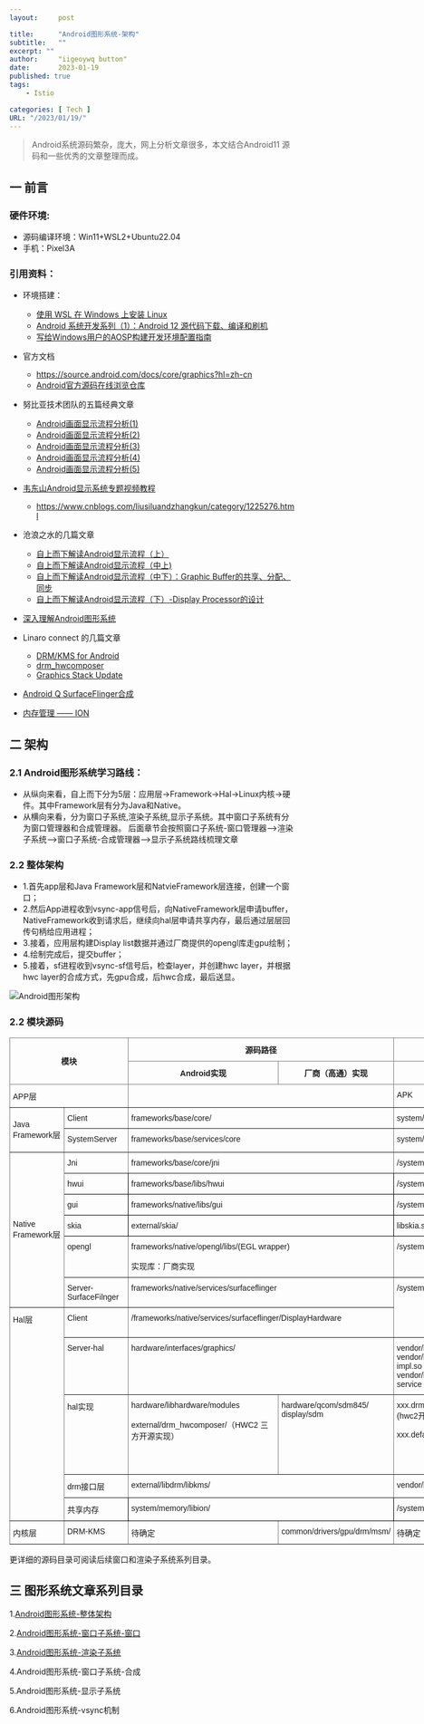 ```yaml
---
layout:     post

title:      "Android图形系统-架构"
subtitle:   ""
excerpt: ""
author:     "iigeoywq button"
date:       2023-01-19
published: true 
tags:
    - Istio 

categories: [ Tech ]
URL: "/2023/01/19/"
---
```


> Android系统源码繁杂，庞大，网上分析文章很多，本文结合Android11 源码和一些优秀的文章整理而成。
<!--more-->

## 一 前言
### 硬件环境:
* 源码编译环境：Win11+WSL2+Ubuntu22.04
* 手机：Pixel3A
### 引用资料：
* 环境搭建：
  * [使用 WSL 在 Windows 上安装 Linux](https://learn.microsoft.com/zh-cn/windows/wsl/install)
  * [Android 系统开发系列（1）：Android 12 源代码下载、编译和刷机](https://androidperformance.com/2021/10/26/build-android-12/)
  * [写给Windows用户的AOSP构建开发环境配置指南](https://juejin.cn/post/7188078567022919739)
* 官方文档
  * https://source.android.com/docs/core/graphics?hl=zh-cn
  * [Android官方源码在线浏览仓库](https://cs.android.com/androidy)

* 努比亚技术团队的五篇经典文章
  * [Android画面显示流程分析(1)](https://www.jianshu.com/p/df46e4b39428)
  * [Android画面显示流程分析(2)](https://www.jianshu.com/p/f96ab6646ae3)
  * [Android画面显示流程分析(3)](https://www.jianshu.com/p/3c61375cc15b)
  * [Android画面显示流程分析(4)](https://www.jianshu.com/p/7a18666a43ce)
  * [Android画面显示流程分析(5)](https://www.jianshu.com/p/dcaf1eeddeb1)

* [韦东山Android显示系统专题视频教程](http://download.100ask.org/videos_tutorial/android/display/index.html)

  * https://www.cnblogs.com/liusiluandzhangkun/category/1225276.html

* 沧浪之水的几篇文章
  * [自上而下解读Android显示流程（上）](https://zhuanlan.zhihu.com/p/261169653)
  * [自上而下解读Android显示流程（中上)](https://zhuanlan.zhihu.com/p/421532503)
  * [自上而下解读Android显示流程（中下）：Graphic Buffer的共享、分配、同步](https://zhuanlan.zhihu.com/p/261914515)
  * [自上而下解读Android显示流程（下）-Display Processor的设计](https://zhuanlan.zhihu.com/p/261657281)

* [深入理解Android图形系统](https://www.51cto.com/article/717713.html)

* Linaro connect 的几篇文章
  * [DRM/KMS for Android](https://lpc.events/event/5/contributions/319/attachments/442/696/Android_DRM_KMS_Update_XDC2019.pdf)
  * [drm_hwcomposer](https://static.linaro.org/connect/yvr18/presentations/yvr18-204.pdf)
  * [Graphics Stack Update](https://static.linaro.org/connect/bkk16/Presentations/Wednesday/BKK16-315.pdf)

* [Android Q SurfaceFlinger合成](https://wizzie.top/Blog/2020/10/31/2020/201031_android_SurfaceFlinger2/)
* [内存管理 —— ION](https://kernel.meizu.com/memory%20management%20-%20ion.html)
<!--more-->

## 二 架构
### 2.1 Android图形系统学习路线：
* 从纵向来看，自上而下分为5层：应用层->Framework->Hal->Linux内核->硬件。其中Framework层有分为Java和Native。
* 从横向来看，分为窗口子系统,渲染子系统,显示子系统。其中窗口子系统有分为窗口管理器和合成管理器。
后面章节会按照窗口子系统-窗口管理器-->渲染子系统-->窗口子系统-合成管理器-->显示子系统路线梳理文章

### 2.2 整体架构
* 1.首先app层和Java Framework层和NatvieFramework层连接，创建一个窗口；
* 2.然后App进程收到vsync-app信号后，向NativeFramework层申请buffer，NativeFramework收到请求后，继续向hal层申请共享内存，最后通过层层回传句柄给应用进程；
* 3.接着，应用层构建Display list数据并通过厂商提供的opengl库走gpu绘制；
* 4.绘制完成后，提交buffer；
* 5.接着，sf进程收到vsync-sf信号后，检查layer，并创建hwc layer，并根据hwc layer的合成方式，先gpu合成，后hwc合成，最后送显。


![Android图形架构](/img/android图形架构.png)

### 2.2 模块源码

<style type="text/css">
.tg  {border-collapse:collapse;border-spacing:0;}
.tg td{border-color:black;border-style:solid;border-width:1px;font-family:Arial, sans-serif;font-size:14px;
  overflow:hidden;padding:10px 5px;word-break:normal;}
.tg th{border-color:black;border-style:solid;border-width:1px;font-family:Arial, sans-serif;font-size:14px;
  font-weight:normal;overflow:hidden;padding:10px 5px;word-break:normal;}
.tg .tg-lboi{border-color:inherit;text-align:left;vertical-align:middle}
.tg .tg-uzvj{border-color:inherit;font-weight:bold;text-align:center;vertical-align:middle}
.tg .tg-7btt{border-color:inherit;font-weight:bold;text-align:center;vertical-align:top}
.tg .tg-0pky{border-color:inherit;text-align:left;vertical-align:top}
.tg .tg-0lax{text-align:left;vertical-align:top}
</style>
<table class="tg" style="undefined;table-layout: fixed; width: 1123px">
<colgroup>
<col style="width: 100.333333px">
<col style="width: 116.333333px">
<col style="width: 283.333333px">
<col style="width: 186.333333px">
<col style="width: 162.333333px">
<col style="width: 154.333333px">
<col style="width: 120.333333px">
</colgroup>
<thead>
  <tr>
    <th class="tg-uzvj" colspan="2" rowspan="2">模块</th>
    <th class="tg-7btt" colspan="2">源码路径</th>
    <th class="tg-7btt" colspan="2">类库</th>
    <th class="tg-uzvj" rowspan="2">备注</th>
  </tr>
  <tr>
    <th class="tg-uzvj">Android实现</th>
    <th class="tg-uzvj">厂商（高通）实现</th>
    <th class="tg-uzvj">Android</th>
    <th class="tg-uzvj">厂商（高通）</th>
  </tr>
</thead>
<tbody>
  <tr>
    <td class="tg-0pky" colspan="2">APP层</td>
    <td class="tg-0pky" colspan="2"></td>
    <td class="tg-0pky" colspan="2">APK</td>
    <td class="tg-0pky"></td>
  </tr>
  <tr>
    <td class="tg-lboi" rowspan="3">Java Framework层</td>
    <td class="tg-0pky">Client</td>
    <td class="tg-0pky" colspan="2">frameworks/base/core/</td>
    <td class="tg-0pky" colspan="2">system/framework/framework.jar</td>
    <td class="tg-0pky"></td>
  </tr>
  <tr>
    <td class="tg-0pky" rowspan="2">SystemServer</td>
    <td class="tg-0pky" colspan="2" rowspan="2">frameworks/base/services/core</td>
    <td class="tg-0pky" colspan="2" rowspan="2">system/framework/service.jar</td>
    <td class="tg-0pky"></td>
  </tr>
  <tr>
    <td class="tg-0pky"></td>
  </tr>
  <tr>
    <td class="tg-lboi" rowspan="6">Native Framework层<br></td>
    <td class="tg-0pky">Jni</td>
    <td class="tg-0pky" colspan="2">frameworks/base/core/jni<br></td>
    <td class="tg-0pky" colspan="2">/system/lib64/libandroid_runtime.so</td>
    <td class="tg-0pky"></td>
  </tr>
  <tr>
    <td class="tg-0lax">hwui</td>
    <td class="tg-0lax" colspan="2">frameworks/base/libs/hwui</td>
    <td class="tg-0lax" colspan="2">/system/lib64/libhwui.so</td>
    <td class="tg-0lax"></td>
  </tr>
  <tr>
    <td class="tg-0lax">gui</td>
    <td class="tg-0lax" colspan="2">frameworks/native/libs/gui</td>
    <td class="tg-0lax" colspan="2">/system/lib64/libgui.so</td>
    <td class="tg-0lax"></td>
  </tr>
  <tr>
    <td class="tg-0lax">skia</td>
    <td class="tg-0lax" colspan="2">external/skia/</td>
    <td class="tg-0lax" colspan="2">libskia.so</td>
    <td class="tg-0lax"></td>
  </tr>
  <tr>
    <td class="tg-0pky">opengl</td>
    <td class="tg-0pky" colspan="2">frameworks/native/opengl/libs/(EGL wrapper)<br><br>实现库：厂商实现</td>
    <td class="tg-0pky" colspan="2">/system/lib64/egl/</td>
    <td class="tg-0pky"></td>
  </tr>
  <tr>
    <td class="tg-0pky">Server-SurfaceFilnger</td>
    <td class="tg-0pky" colspan="2">frameworks/native/services/surfaceflinger<br></td>
    <td class="tg-0pky" colspan="2" rowspan="2">/system/bin/surfaceflinger</td>
    <td class="tg-0pky"></td>
  </tr>
  <tr>
    <td class="tg-0pky" rowspan="5">Hal层</td>
    <td class="tg-0pky">Client</td>
    <td class="tg-0pky" colspan="2">/frameworks/native/services/surfaceflinger/DisplayHardware<br><br></td>
    <td class="tg-0pky"></td>
  </tr>
  <tr>
    <td class="tg-0pky">Server-hal</td>
    <td class="tg-0pky" colspan="2">hardware/interfaces/graphics/</td>
    <td class="tg-0pky" colspan="2">vendor/lib64/android.hardware.graphics.xxx@2.1.so<br>vendor/lib64/hw/android.hardware.graphics.xxx@2.1-impl.so<br>vendor/bin/hw/android.hardware.graphics.xxx@2.1-service<br></td>
    <td class="tg-0pky"></td>
  </tr>
  <tr>
    <td class="tg-0pky">hal实现</td>
    <td class="tg-0pky">hardware/libhardware/modules<br><br>external/drm_hwcomposer/（HWC2 三方开源实现）</td>
    <td class="tg-0pky">hardware/qcom/sdm845/<br>display/sdm<br></td>
    <td class="tg-0pky">xxx.drm.so<br>(hwc2开源实现)<br><br>xxx.default.so</td>
    <td class="tg-0pky">vendor/lib64/hw/<br>xxx.sdmxxx.so<br></td>
    <td class="tg-0pky">高通的so都是闭源的，高通只开放了部分源码仅供参考，以高通官方文档为准</td>
  </tr>
  <tr>
    <td class="tg-0pky">drm接口层</td>
    <td class="tg-0pky" colspan="2">external/libdrm/libkms/</td>
    <td class="tg-0pky" colspan="2">vendor/lib64/libdrm.so</td>
    <td class="tg-0pky"></td>
  </tr>
  <tr>
    <td class="tg-0lax">共享内存</td>
    <td class="tg-0lax" colspan="2">system/memory/libion/</td>
    <td class="tg-0lax" colspan="2">/system/lib64/libion.so</td>
    <td class="tg-0lax"></td>
  </tr>
  <tr>
    <td class="tg-0pky">内核层</td>
    <td class="tg-0pky">DRM-KMS</td>
    <td class="tg-0pky">待确定</td>
    <td class="tg-0pky">common/drivers/gpu/drm/msm/</td>
    <td class="tg-0pky">待确定</td>
    <td class="tg-0pky">待确定</td>
    <td class="tg-0pky"></td>
  </tr>
</tbody>
</table>
更详细的源码目录可阅读后续窗口和渲染子系统系列目录。

## 三 图形系统文章系列目录
1.[Android图形系统-整体架构]()

2.[Android图形系统-窗口子系统-窗口](https://ywqyunshan.github.io/2023/02/04/)

3.[Android图形系统-渲染子系统](https://ywqyunshan.github.io/2023/02/04/)

4.Android图形系统-窗口子系统-合成

5.Android图形系统-显示子系统

6.Android图形系统-vsync机制









